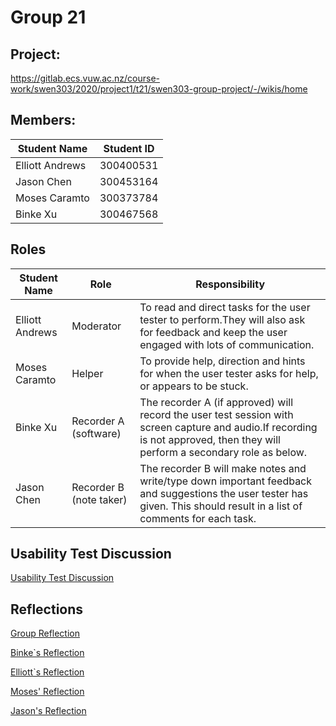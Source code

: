 # Group 21
## Project:
https://gitlab.ecs.vuw.ac.nz/course-work/swen303/2020/project1/t21/swen303-group-project/-/wikis/home

## Members:

| Student Name | Student ID |
| ------ | ------ |
| Elliott Andrews | 300400531 |
| Jason Chen | 300453164 | 
| Moses Caramto | 300373784 |
| Binke Xu | 300467568 | 

## Roles 

| Student Name | Role | Responsibility |
| ------ | ------ | ------ |
| Elliott Andrews | Moderator | To read and direct tasks for the user tester to perform.They will also ask for feedback and keep the user engaged with lots of communication.|
| Moses Caramto | Helper |To provide help, direction and hints for when the user tester asks for help, or appears to be stuck. |
| Binke Xu | Recorder A (software) | The recorder A (if approved) will record the user test session with screen capture and audio.If recording is not approved, then they will perform a secondary role as below.|
| Jason Chen | Recorder B (note taker) |The recorder B will make notes and write/type down important feedback and suggestions the user tester has given. This should result in a list of comments for each task. |

## Usability Test Discussion
[Usability Test Discussion](https://gitlab.ecs.vuw.ac.nz/course-work/swen303/2020/project1/t21/swen303-group-project/-/wikis/Usability-Test-Plan/Discussion)

## Reflections 
[Group Reflection](https://gitlab.ecs.vuw.ac.nz/course-work/swen303/2020/project1/t21/swen303-group-project/-/wikis/Reflection/Group-Reflection)

[Binke`s Reflection](https://gitlab.ecs.vuw.ac.nz/course-work/swen303/2020/project1/t21/swen303-group-project/-/blob/master/Reflection-Binke%20Xu)

[Elliott`s Reflection](https://gitlab.ecs.vuw.ac.nz/course-work/swen303/2020/project1/t21/swen303-group-project/-/blob/master/Reflection%20-%20Elliott%20Andrews.md)

[Moses' Reflection](https://gitlab.ecs.vuw.ac.nz/course-work/swen303/2020/project1/t21/swen303-group-project/-/blob/master/Reflection%20-%20Moses.md)

[Jason's Reflection](https://gitlab.ecs.vuw.ac.nz/course-work/swen303/2020/project1/t21/swen303-group-project/-/blob/master/Reflection%20-%20Jason.md)